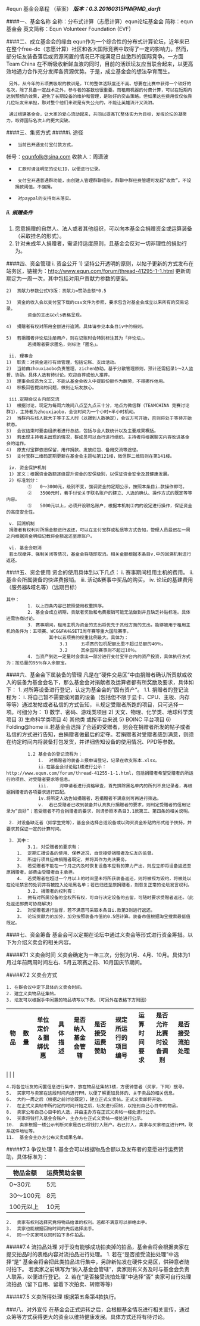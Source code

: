 #equn 基金会章程 （草案）
***版本：0.3.20160315PM@MD_darft***

####一、基金名称
	全称：分布式计算（志愿计算）equn论坛基金会
	简称：equn基金会
	英文简称：Equn Volunteer Foundation (EVF)

####二、成立基金会的缘由
	equn作为一个综合性的分布式计算论坛，近年来已在整个free-dc（志愿计算）社区和各大国际竞赛中取得了一定的影响力。然而，部分坛友装备落后或资源闲置的情况已不能满足日益激烈的国际竞争。一方面Team China 在不断吸收新鲜血液的同时，目前的活跃坛友应当联合起来，以更高效地通力合作充分发挥各资源优势。于是，成立基金会的想法孕育而生。

     另外，从今年的五项赛吸取的教训是，TC的整体活跃度还不高。想要在比赛中获得一个较好的名次，除了具备一定战术之外，参与者的基数也很重要。而租用机器的付费计算，可以在短期内达到预想的效果，避免了长期设备的维护和管理，是较好的突击策略。但如果这些费用仅仅依靠几位坛友来承担，那对整个他们来说是有失公允的，不能让英雄流汗又流泪。

     通过组建基金会，让大家的爱心流动起来，共同以提高TC整体实力为目标，发挥论坛的凝聚力，取得国际名次上的更大突破。

####三、集资方式
#####i.  途径
-      当前已开通支付宝付款方式，
帐号：equnfolk@sina.com  收款人：周潇波
-      汇款时请注明您的论坛ID，以便进行记录。
-      支付宝开通普通群功能，由创建人管理群聊组织，群聊中群经费管理可发起“收款”。不设捐款阈值，不强捐。
-      对paypal的支持尚未落实。

#####	ii. 捐赠条件
1. 愿意捐赠的自然人、法人或者其他组织，可以向本基金会捐赠资金或运算装备（采取挂名的形式）。
2. 针对未成年人捐赠者，需坚持适度原则，且基金会反对一切非理性的捐助行为。
     
####四、资金管理
     i.  资金公开
	1)	坚持公开透明的原则，以帖子更新的方式发布在站务区，链接为：http://www.equn.com/forum/thread-41295-1-1.html
			更新周期定为一周一次，其中包括对用户贡献力参数的更新。
  
	2)	贡献力参数公式V3版：贡献力=赞助金额*0.5

	3)	资金的收入会以支付宝下载的csv文件为参照，要求包含对基金会成立以来所有的交易记录。
			资金的支出以xls表格呈现。
     
	4)	捐赠者有权对所用金额进行追溯。具体请参见本条目iv中的细则。

	5)	若捐赠者非论坛注册用户，则在记账时会特别标注其为「非论坛」。
			若捐赠者要求匿名，则标注「匿名」。
				
     ii. 理事会
	1)	职责：对资金进行有效管理，包括记账、支出活动。
	2)	当前由zhouxiaobo负责管理、zichen协助。基于分散管理原则，预计还需招录1～2人监督、协助。具体人选有待讨论，欢迎自荐或他人推荐。
	3)	理事会成员为义工，不能从基金会收入中提取份额作为酬劳，不得挪作他用。
	4)	积极回答提出的问题，做到让坛友放心。
     
     iii.定期会议＆内部交流
	1)	根据讨论，现定为每周六晚间八点至九点三十分，地点为微信群（TEAMCHINA 竞赛讨论群1），主持者为zhouxiaobo，会议时间为一个小时+半小时机动。
	2)	当群内在线人数大于等于五人时（以报到人数确定），会议方可开始，否则将处于等待开始状态。
	3)	会议结束时要由组织者进行总结，包括与会人数统计以及主要成果概括。
	3)	若出现主持者未出现的情况，群成员可以自行进行组织。主持者将根据聊天内容改进基金会的运作。
	4)	原支付宝群依旧保留，用作捐款、发放红包、备用交流等途径。
	5)	支付宝群二维码定期更新在基金会主题帖第121楼，微信群二维码则在第141楼。
     
     iv. 资金保护机制
     1)	定义：根据资金数额逐级提升资金的安保级别，以保证资金安全及其健康发展。
     2)	标准划分：
			①	0～3000元，级别不变，强调资金的定期公示，按照本条目i.款操作即可。
			②	3500元时，着手讨论关于联名账户的建立、人选的确认、操作方式的既定等等内容。
			③	5000元以上，必须开设联名账户，根据本机制②内的设定进行操作，保证资金的高度安全性。
			
     v. 回溯机制
     捐赠者有权利对所捐金额进行返还，可以在支付宝群或私信等方式告知，管理人员最迟在一周之内根据资金明细记载将金额返还至原账户。
     
     vi. 基金会取消
     若出现撤并、强制关闭等情况，基金会将随即取消。相关金额根据本条目v.中的回溯机制进行返还。
			

####五、资金使用
		资金的使用具体到以下几点：
			i. 赛事期间租用主机的费用。
			ii. 基金会所属装备的快递费报销。
			iii. 活动&赛事中奖品的购买。
			iv. 论坛的基建费用（服务器&域名等）（远期目标）

    其中：
			1. 以上四条内容已按照使用权重排序。
			2. 基金会成立初期，贡献者奖励和电费报销可能无法做到并且缺乏补贴标准。具体还需协商讨论。
			3. 赛事期间，租用主机为资金的支出将优先于其他方面的支出。能够被用于租用主机的条件为：五项赛、WCG&FAH&SETI周年赛等重大国际赛事。
					其中以五项赛的权重比例最大。具体为：
						3.1		五项赛的包机配额比重不超过总额的40％。
						3.2		其余国际赛事则不超过10％。
			4. 当资产到达一定量时会拿出一部分进行支付宝平台内的资产投资，具体执行方式为：按总量的95％存入余额宝。

####六、基金会下属装备的管理
		凡是在“硬件交易区”中由捐赠者确认所贡献或收入的装备为基金会名下，那么基金会对捐献者及运算者都有所奖励及要求，具体如下：
     1. 对所筹设备进行登记，认定为基金会的”固有资产“。
			1.1. 捐赠者的登记流程为：
				i.	将自己暂不需要或闲置的设备（包括但不限于显卡、CPU、主板、内存等等）通过发帖或者私信的方式告知，
				ii.规定受赠者所跑的项目，只可选择一项。可细分为：
							1)	数学、密码、游戏类项目
							2)	天文、物理、化学类、地球科学类项目
							3)	生命科学类项目
							4) 	其他类
						或按平台来说
							5)	BOINC 平台项目
							6)	Folding@home
			iii.若基金会选择了合适的受赠者，则会在捐赠者所发的帖子或者私信的方式进行告知，由捐赠者做最后的定夺。若捐赠者对受赠者感到满意，则须在约定时间内将装备打包发货，并详细告知设备的使用情况、PPD等参数。
			
			1.2	基金会的登记流程为：
				i.	对捐赠者的装备上报申请登记，记录在收支账本.xlsx。
				ii.在基金会讨论贴1楼进行公示：http://www.equn.com/forum/thread-41255-1-1.html，包括捐赠者希望受赠者的所运行的项目、对受赠者要求等信息。
				iii.	对申请者进行资格审查，首先排除黑名单内的所列不良记录者，再根据捐赠者的各项要求进行匹配。
				iv.将所定人选告知捐赠者，若捐赠者不满意则可再进行筛选。
				v.	若已受赠者已收到装备并认真执行捐赠者的要求，则判定受赠者的信用记录为“良好”；若受赠者不符合捐赠者的要求，则请参照本条目3.1款第三、第四条的相关说明。
				
     2. 对设备缺乏者（如学生党等），基金会选择合适设备或以购买资金补贴的形式给予扶持，并要求其保证一定的计算时间。
     
	 3. 其中：
			3.1. 对受赠者的要求有：
	    1.  定期汇报设备的使用、保养近况，自觉接受捐赠者及坛友的监督。
		2.  所运行项目应由捐赠者既定，并将其作为先决要务。
		3.  若受赠者不能在一个月之内及时恢复设备本应有的算力产出，则应立即将设备返还至原捐赠者，邮费由受赠者自主承担。
		4.  若受赠者在超过一个月以上的时间里未将所获装备返还，则将被视为毁约，将被处以在论坛禁言的处罚并将被拉入论坛黑名单；若已归还至原捐赠者，则恢复正常的论坛发言权利。
			3.2. 捐赠者的权利有：
        1.  拥有对所属设备的全权所有权，可自行决定设备的去留，可随时要求受赠者返还。（此处返还邮费可协商解决）
        2.  对受赠者进行监督，若不满意可采取本条目i.款第3则进行返还。
        3.  论坛贡献力的加分，加分按照装备市值的0.5倍计算。装备市值根据淘宝搜索最低值既定。

####七、资金筹备
	基金会可以定期在论坛中通过义卖会等形式进行资金筹措。以下为介绍义卖会的相关内容。

#####7.1  义卖会时间
	义卖会确定为一年三次，分别为1月、4月、10月。具体为1月过年前两周时间左右、5月五项赛之前、10月国庆节期间。

#####7.2   义卖会方式

	1. 在群会议中定下具体的义卖会时间。
	2. 建立义卖物品征集帖。
	3. 坛友可以根据手中闲置的物品填写以下表。（可另外在表格下方附图）

| 物品  | 数量  | 单位定价＆捆绑优惠 | 具体描述 | 是否纳入基金会管辖 | 是否接受运费赞助 | 规定所运行的项目编号 | 运算时间要求 | 是否允许比赛时设备调剂 | 是否接受流拍处理
| ----   | ---- | ----  | ----  | ----  |----  |----  |----  |----  |----  |
| 
| 
|

	4.将各位坛友的闲置信息进行集中，放在物品征集帖1楼，方便钟意者（买家，下同）搜寻。    
	5.  买家可与卖家在这段时间内进行PM，以便了解更加具体的、关于卖品的相关信息。
	6.  大约一周之后（根据之前讨论既定），建立正式义卖帖，正式义卖即将开始。
	7.  在正式义卖帖中所约定的时间开始之后，坛友进行回帖，以抢到自己心目中的物品。
	8.  卖家公布自己心目中的人选，并由主办方在正式义卖帖一楼处进行公示。
	9.  买家将钱打入基金会账户，主办方在正式义卖帖一楼处进行公示。
	10.  卖家根据一楼公示判断买家是否已将钱打入账户。若已打入，卖家与买家相互进行PM，联系送件地址等。   
	11.  基金会主办方公布义卖成果名单。

#####7.3  争议处理
	1.   基金会可以根据物品金额以及发布者的意愿进行运费赞助，具体标准为：

| 物品金额  | 运费赞助金额  |
| ----   | ----  | 
| 0~30元 |   5元  |
| 30～100元  |  8元 |
| 100元以上  |  10元  | 

	2.  卖家有权利选择究竟将物品给谁的权利。若都不满意可以拒绝出手。
	3.  卖家也能根据回帖时间的先后选择出手。
	4.  同一个买家可以同时拍下多件拍品。

#####7.4 流拍品处理
	对于没有能够成功拍卖掉的拍品，基金会将会根据卖家在提交拍品时的表格内容对流拍品进行处理。
		1. 	若在“是否接受流拍处理”中选择“是”
				基金会将会把此类拍品进行集中，另辟新帖发在硬件交易区，供钟意者随时拍下。
				若卖家之前填写为“纳入基金会管辖”，卖家则有义务及时与基金会负责人联系，以便进行登记。
		2.	若在“是否接受流拍处理”中选择“否”
				卖家可自行处理流拍品（留下自用、留着下次拍卖、转赠等等）

#####7.5 义卖所得处理
	根据第五条第4款执行。

###八、对外宣传
    在基金会正式运转之后，会根据基金情况进行相关宣传，通过众筹等方式获得更大的资金以维持健康发展。具体方式还将有待讨论。
